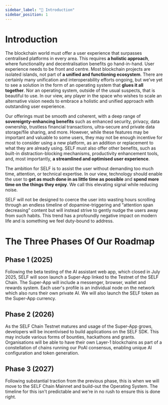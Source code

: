 ```yaml
---
sidebar_label: "📖 Introduction"
sidebar_position: 1
---
```


# Introduction

The blockchain world must offer a user experience that surpasses centralised platforms in every area. This requires **a holistic approach**, where functionality and decentralisation benefits go hand-in-hand. User experience needs to be front and centre. Most blockchain projects are isolated islands, not part of **a unified and functioning ecosystem**. There are certainly many unification and interoperability efforts ongoing, but we’ve yet to see a solution in the form of an operating system that **glues it all together**. Nor an operating system, outside of the usual suspects, that is beautiful to use. In our view, any player in the space who wishes to scale an alternative vision needs to embrace a holistic and unified approach with outstanding user experience.

Our offerings must be smooth and coherent, with a deep range of **sovereignty-enhancing benefits** such as enhanced security, privacy, data ownership, trustless financial transactions, ultra-secure and private data storage/file sharing, and more. However, while these features may be important and valuable to some users, they may not be enough incentive for most to consider using a new platform, as an addition or replacement to what they are already using. SELF must also offer other benefits, such as built-in distraction-blocking mechanisms, productivity enhancement tools, and, most importantly, **a streamlined and optimised user experience**.

The ambition for SELF is to assist the user without demanding too much time, attention, or technical expertise. In our view, technology should enable the user to **get as much done in as little time as possible** and **spend more time on the things they enjoy**. We call this elevating signal while reducing noise. 

SELF will not be designed to coerce the user into wasting hours scrolling through an endless timeline of dopamine-triggering and “attention span decreasing” content but will instead strive to gently nudge the users away from such habits. This trend has a profoundly negative impact on modern life and is something we feel duty-bound to address.

# The Three Phases Of Our Roadmap

## Phase 1 (2025)

Following the beta testing of the AI assistant web app, which closed in July 2025, SELF will soon launch a Super-App linked to the Testnet of the SELF Chain. The Super-App will include a messenger, browser, wallet and rewards system. Each user's profile is an individual node on the network which also runs their own private AI. We will also launch the SELF token as the Super-App currency.

## Phase 2 (2026)

As the SELF Chain Testnet matures and usage of the Super-App grows, developers will be incentivised to build applications on the SELF SDK. This may include various forms of bounties, hackathons and grants. Organisations will be able to have their own Layer-1 blockchains as part of a constellation of chains running our PoAI consensus, enabling unique AI configuration and token generation.

## Phase 3 (2027)

Following substantial traction from the previous phase, this is when we will move to the SELF Chain Mainnet and build-out the Operating System. The timeline for this isn't predictable and we're in no rush to ensure this is done right.
